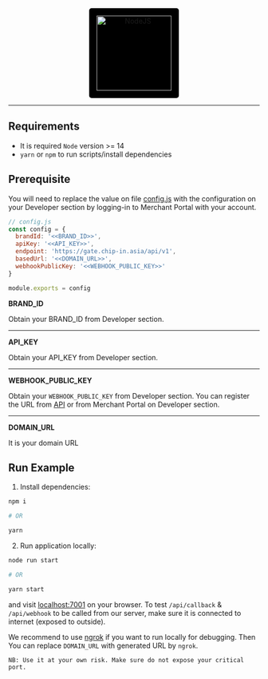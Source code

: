 <div align="center">
    <a href="https://nodejs.org">
        <img
            alt="NodeJS"
            src="https://nodejs.org/static/images/logo.svg"
            width="150"
            style="background-color:black;padding:15px;border-radius:5px">
    </a>
</div>

---

## Requirements
* It is required `Node` version >= 14
* `yarn` or `npm` to run scripts/install dependencies

## Prerequisite
You will need to replace the value on file [config.js](./config.js) with the configuration on your Developer section by logging-in to Merchant Portal with your account.

```javascript
// config.js
const config = {
  brandId: '<<BRAND_ID>>',
  apiKey: '<<API_KEY>>',
  endpoint: 'https://gate.chip-in.asia/api/v1',
  basedUrl: '<<DOMAIN_URL>>',
  webhookPublicKey: '<<WEBHOOK_PUBLIC_KEY>>'
}

module.exports = config
```

**BRAND_ID**

Obtain your BRAND_ID from Developer section.

---
**API_KEY**

Obtain your API_KEY from Developer section.

---

**WEBHOOK_PUBLIC_KEY**

Obtain your `WEBHOOK_PUBLIC_KEY` from Developer section. You can register the URL from [API](https://developer.chip-in.asia/api) or from Merchant Portal on Developer section.

---

**DOMAIN_URL**

It is your domain URL

## Run Example
1. Install dependencies:
```bash
npm i 

# OR

yarn
```

2. Run application locally:
```bash
node run start

# OR

yarn start
```

and visit [localhost:7001](http://localhost:7001) on your browser.
To test `/api/callback` & `/api/webhook` to be called from our server, make sure it is connected to internet (exposed to outside). 

We recommend to use [ngrok](https://ngrok.com/) if you want to run locally for debugging. Then You can replace `DOMAIN_URL` with generated URL by `ngrok`. 

`NB: Use it at your own risk. Make sure do not expose your critical port.`